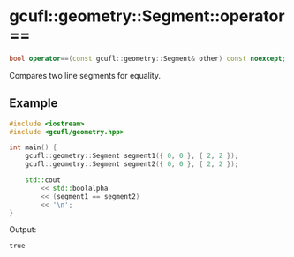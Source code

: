 # gcufl::geometry::Segment::operator==
```cpp
bool operator==(const gcufl::geometry::Segment& other) const noexcept;
```
Compares two line segments for equality.
## Example
```cpp
#include <iostream>
#include <gcufl/geometry.hpp>

int main() {
	gcufl::geometry::Segment segment1({ 0, 0 }, { 2, 2 });
	gcufl::geometry::Segment segment2({ 0, 0 }, { 2, 2 });

	std::cout
		<< std::boolalpha
		<< (segment1 == segment2)
		<< '\n';
}
```
Output:
```
true
```
